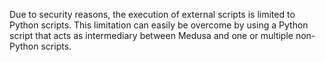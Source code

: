 Due to security reasons, the execution of external scripts is limited to Python scripts. This limitation can easily be overcome by using a Python script that acts as intermediary between Medusa and one or multiple non-Python scripts.